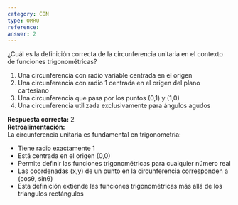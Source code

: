 ```yaml
---
category: CON
type: OMRU
reference:
answer: 2
---
```


¿Cuál es la definición correcta de la circunferencia unitaria en el contexto de funciones trigonométricas?

1. Una circunferencia con radio variable centrada en el origen
2. Una circunferencia con radio 1 centrada en el origen del plano cartesiano
3. Una circunferencia que pasa por los puntos (0,1) y (1,0)
4. Una circunferencia utilizada exclusivamente para ángulos agudos

**Respuesta correcta:** 2  
**Retroalimentación:**  
La circunferencia unitaria es fundamental en trigonometría:
- Tiene radio exactamente 1
- Está centrada en el origen (0,0)
- Permite definir las funciones trigonométricas para cualquier número real
- Las coordenadas (x,y) de un punto en la circunferencia corresponden a (cosθ, sinθ)
- Esta definición extiende las funciones trigonométricas más allá de los triángulos rectángulos
